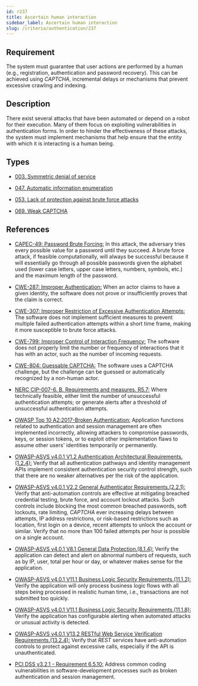 ```yaml
---
id: r237
title: Ascertain human interaction
sidebar_label: Ascertain human interaction
slug: /criteria/authentication/237
---
```


## Requirement

The system must guarantee that user actions
are performed by a human
(e.g., registration, authentication and password recovery).
This can be achieved using *CAPTCHA*,
incremental delays or mechanisms
that prevent excessive crawling
and indexing.

## Description

There exist several attacks
that have been automated
or depend on a robot for their execution.
Many of them focus on exploiting vulnerabilities
in authentication forms.
In order to hinder the effectiveness of these attacks,
the system must implement mechanisms
that help ensure
that the entity with
which it is interacting is a human being.

## Types

- [003. Symmetric denial of service](/types/003)

- [047. Automatic information enumeration](/types/047)

- [053. Lack of protection against brute force attacks](/types/053)

- [069. Weak CAPTCHA](/types/069)

## References

- [CAPEC-49: Password Brute Forcing:](http://capec.mitre.org/data/definitions/49.html)
In this attack,
the adversary tries every possible value
for a password
until they succeed.
A brute force attack,
if feasible computationally,
will always be successful
because it will essentially go through
all possible passwords given
the alphabet used
(lower case letters, upper case letters, numbers, symbols, etc.)
and the maximum length of the password.

- [CWE-287: Improper Authentication:](https://cwe.mitre.org/data/definitions/287.html)
When an actor claims
to have a given identity,
the software does not prove
or insufficiently proves
that the claim is correct.

- [CWE-307: Improper Restriction of Excessive Authentication Attempts:](https://cwe.mitre.org/data/definitions/307.html)
The software does not implement sufficient measures
to prevent multiple failed authentication attempts
within a short time frame,
making it more susceptible
to brute force attacks.

- [CWE-799: Improper Control of Interaction Frequency:](https://cwe.mitre.org/data/definitions/799.html)
The software does not properly limit the number
or frequency of interactions
that it has with an actor,
such as the number of incoming requests.

- [CWE-804: Guessable CAPTCHA:](https://cwe.mitre.org/data/definitions/804.html)
The software uses a CAPTCHA challenge,
but the challenge can be guessed
or automatically recognized
by a non-human actor.

- [NERC CIP-007-6. B. Requirements and measures. R5.7:](https://www.nerc.com/pa/Stand/Reliability%20Standards/CIP-007-6.pdf)
Where technically feasible,
either limit the number
of unsuccessful authentication attempts;
or generate alerts
after a threshold of unsuccessful authentication attempts.

- [OWASP Top 10 A2:2017-Broken Authentication:](https://owasp.org/www-project-top-ten/OWASP_Top_Ten_2017/Top_10-2017_A2-Broken_Authentication)
Application functions related to authentication
and session management
are often implemented incorrectly,
allowing attackers to compromise passwords, keys,
or session tokens,
or to exploit other implementation flaws
to assume other users' identities
temporarily or permanently.

- [OWASP-ASVS v4.0.1 V1.2 Authentication Architectural Requirements.(1.2.4):](https://owasp.org/www-pdf-archive/OWASP_Application_Security_Verification_Standard_4.0-en.pdf)
Verify that all authentication pathways
and identity management APIs
implement consistent authentication
security control strength,
such that there are no weaker alternatives
per the risk of the application.

- [OWASP-ASVS v4.0.1 V2.2 General Authenticator Requirements.(2.2.1):](https://owasp.org/www-pdf-archive/OWASP_Application_Security_Verification_Standard_4.0-en.pdf)
Verify that anti-automation controls
are effective at mitigating breached
credential testing, brute force,
and account lockout attacks.
Such controls include blocking
the most common breached passwords,
soft lockouts, rate limiting, *CAPTCHA*
ever increasing delays between
attempts, IP address restrictions,
or risk-based restrictions
such as location,
first login on a device,
recent attempts to unlock the account
or similar.
Verify that no more than 100 failed attempts
per hour is possible on a single account.

- [OWASP-ASVS v4.0.1 V8.1 General Data Protection.(8.1.4):](https://owasp.org/www-pdf-archive/OWASP_Application_Security_Verification_Standard_4.0-en.pdf)
Verify the application can detect
and alert on abnormal numbers of requests,
such as by IP, user, total per hour or day,
or whatever makes sense
for the application.

- [OWASP-ASVS v4.0.1 V11.1 Business Logic Security Requirements.(11.1.2):](https://owasp.org/www-pdf-archive/OWASP_Application_Security_Verification_Standard_4.0-en.pdf)
Verify the application will only process
business logic flows
with all steps being processed
in realistic human time,
i.e., transactions are not submitted too quickly.

- [OWASP-ASVS v4.0.1 V11.1 Business Logic Security Requirements.(11.1.8):](https://owasp.org/www-pdf-archive/OWASP_Application_Security_Verification_Standard_4.0-en.pdf)
Verify the application has configurable alerting
when automated attacks
or unusual activity is detected.

- [OWASP-ASVS v4.0.1 V13.2 RESTful Web Service Verification Requirements.(13.2.4):](https://owasp.org/www-pdf-archive/OWASP_Application_Security_Verification_Standard_4.0-en.pdf)
Verify that *REST* services have anti-automation controls
to protect against excessive calls,
especially if the API is unauthenticated.

- [PCI DSS v3.2.1 - Requirement 6.5.10:](https://www.pcisecuritystandards.org/documents/PCI_DSS_v3-2-1.pdf)
Address common coding vulnerabilities
in software-development processes
such as broken authentication
and session management.
